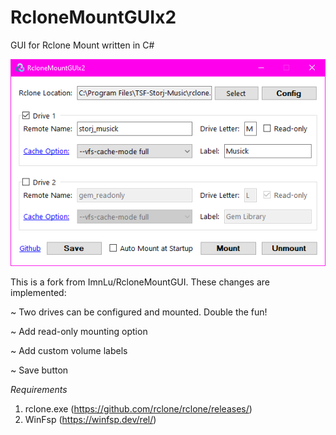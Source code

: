 # RcloneMountGUIx2

GUI for Rclone Mount written in C#

![image](https://github.com/anonwins/RcloneMountGUIx2/blob/master/screenshot-v0.3.png)

This is a fork from ImnLu/RcloneMountGUI. These changes are implemented:

~ Two drives can be configured and mounted. Double the fun!

~ Add read-only mounting option

~ Add custom volume labels

~ Save button

*Requirements*
1. rclone.exe (https://github.com/rclone/rclone/releases/)
2. WinFsp (https://winfsp.dev/rel/)
